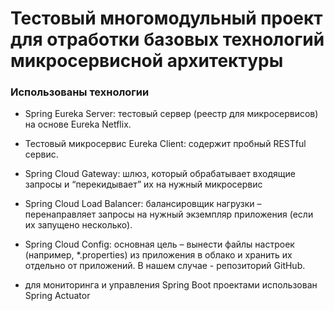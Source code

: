 <h1>Тестовый многомодульный проект для отработки базовых технологий микросервисной архитектуры</h1>

<h3>Использованы технологии</h3>

- Spring Eureka Server: тестовый сервер (реестр для микросервисов) на основе Eureka Netflix. 

- Тестовый микросервис Eureka Client: содержит пробный RESTful сервис. 

- Spring Cloud Gateway: шлюз, который обрабатывает входящие запросы и “перекидывает” их на нужный микросервис 

- Spring Cloud Load Balancer: балансировщик нагрузки – перенаправляет запросы на нужный экземпляр приложения (если их запущено несколько).

- Spring Cloud Config: основная цель – вынести файлы настроек (например, *.properties) из приложения в облако и хранить их отдельно от приложений. В нашем случае - репозиторий GitHub.
  
- для мониторинга и управления Spring Boot проектами использован Spring Actuator

